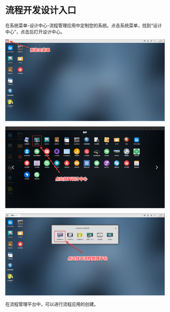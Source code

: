 # 流程开发设计入口

在系统菜单-设计中心-流程管理应用中定制您的系统。点击系统菜单，找到“设计中心”，点击后打开设计中心。

![](../.gitbook/assets/image%20%2822%29.png)

![](../.gitbook/assets/image%20%28149%29.png)

![](../.gitbook/assets/image%20%2820%29.png)



在流程管理平台中，可以进行流程应用的创建。


